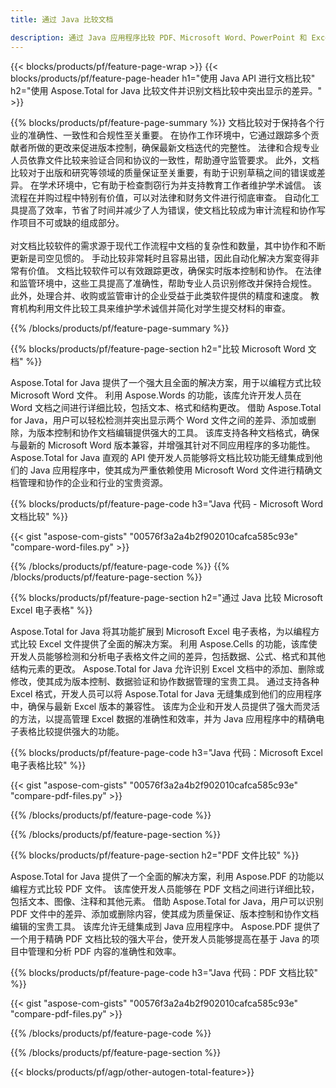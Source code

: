 ```yaml
---
title: 通过 Java 比较文档 

description: 通过 Java 应用程序比较 PDF、Microsoft Word、PowerPoint 和 Excel 文件。获取突出显示的比较结果。
---
```


{{< blocks/products/pf/feature-page-wrap >}}
{{< blocks/products/pf/feature-page-header h1="使用 Java API 进行文档比较" h2="使用 Aspose.Total for Java 比较文件并识别文档比较中突出显示的差异。" >}}

{{% blocks/products/pf/feature-page-summary %}}
文档比较对于保持各个行业的准确性、一致性和合规性至关重要。 在协作工作环境中，它通过跟踪多个贡献者所做的更改来促进版本控制，确保最新文档迭代的完整性。 法律和合规专业人员依靠文件比较来验证合同和协议的一致性，帮助遵守监管要求。 此外，文档比较对于出版和研究等领域的质量保证至关重要，有助于识别草稿之间的错误或差异。 在学术环境中，它有助于检查剽窃行为并支持教育工作者维护学术诚信。 该流程在并购过程中特别有价值，可以对法律和财务文件进行彻底审查。 自动化工具提高了效率，节省了时间并减少了人为错误，使文档比较成为审计流程和协作写作项目不可或缺的组成部分。
<br /><br />
对文档比较软件的需求源于现代工作流程中文档的复杂性和数量，其中协作和不断更新是司空见惯的。 手动比较非常耗时且容易出错，因此自动化解决方案变得非常有价值。 文档比较软件可以有效跟踪更改，确保实时版本控制和协作。 在法律和监管环境中，这些工具提高了准确性，帮助专业人员识别修改并保持合规性。 此外，处理合并、收购或监管审计的企业受益于此类软件提供的精度和速度。 教育机构利用文件比较工具来维护学术诚信并简化对学生提交材料的审查。

{{% /blocks/products/pf/feature-page-summary  %}}

{{% blocks/products/pf/feature-page-section  h2="比较 Microsoft Word 文档" %}}

Aspose.Total for Java 提供了一个强大且全面的解决方案，用于以编程方式比较 Microsoft Word 文件。 利用 Aspose.Words 的功能，该库允许开发人员在 Word 文档之间进行详细比较，包括文本、格式和结构更改。 借助 Aspose.Total for Java，用户可以轻松检测并突出显示两个 Word 文件之间的差异、添加或删除，为版本控制和协作文档编辑提供强大的工具。 该库支持各种文档格式，确保与最新的 Microsoft Word 版本兼容，并增强其针对不同应用程序的多功能性。 Aspose.Total for Java 直观的 API 使开发人员能够将文档比较功能无缝集成到他们的 Java 应用程序中，使其成为严重依赖使用 Microsoft Word 文件进行精确文档管理和协作的企业和行业的宝贵资源。

{{% blocks/products/pf/feature-page-code h3="Java 代码 - Microsoft Word 文档比较" %}}

{{< gist "aspose-com-gists" "00576f3a2a4b2f902010cafca585c93e" "compare-word-files.py" >}}

{{% /blocks/products/pf/feature-page-code  %}}
{{% /blocks/products/pf/feature-page-section %}}

{{% blocks/products/pf/feature-page-section  h2="通过 Java 比较 Microsoft Excel 电子表格" %}}

Aspose.Total for Java 将其功能扩展到 Microsoft Excel 电子表格，为以编程方式比较 Excel 文件提供了全面的解决方案。 利用 Aspose.Cells 的功能，该库使开发人员能够检测和分析电子表格文件之间的差异，包括数据、公式、格式和其他结构元素的更改。 Aspose.Total for Java 允许识别 Excel 文档中的添加、删除或修改，使其成为版本控制、数据验证和协作数据管理的宝贵工具。 通过支持各种 Excel 格式，开发人员可以将 Aspose.Total for Java 无缝集成到他们的应用程序中，确保与最新 Excel 版本的兼容性。 该库为企业和开发人员提供了强大而灵活的方法，以提高管理 Excel 数据的准确性和效率，并为 Java 应用程序中的精确电子表格比较提供强大的功能。


{{% blocks/products/pf/feature-page-code h3="Java 代码：Microsoft Excel 电子表格比较" %}}

{{< gist "aspose-com-gists" "00576f3a2a4b2f902010cafca585c93e" "compare-pdf-files.py" >}}

{{% /blocks/products/pf/feature-page-code  %}}

{{% /blocks/products/pf/feature-page-section %}}

{{% blocks/products/pf/feature-page-section  h2="PDF 文件比较" %}}

Aspose.Total for Java 提供了一个全面的解决方案，利用 Aspose.PDF 的功能以编程方式比较 PDF 文件。 该库使开发人员能够在 PDF 文档之间进行详细比较，包括文本、图像、注释和其他元素。 借助 Aspose.Total for Java，用户可以识别 PDF 文件中的差异、添加或删除内容，使其成为质量保证、版本控制和协作文档编辑的宝贵工具。 该库允许无缝集成到 Java 应用程序中。 Aspose.PDF 提供了一个用于精确 PDF 文档比较的强大平台，使开发人员能够提高在基于 Java 的项目中管理和分析 PDF 内容的准确性和效率。

{{% blocks/products/pf/feature-page-code h3="Java 代码：PDF 文档比较" %}}

{{< gist "aspose-com-gists" "00576f3a2a4b2f902010cafca585c93e" "compare-pdf-files.py" >}}

{{% /blocks/products/pf/feature-page-code  %}}

{{% /blocks/products/pf/feature-page-section %}}

{{< blocks/products/pf/agp/other-autogen-total-feature>}}